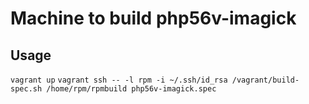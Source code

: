 Machine to build php56v-imagick
========


Usage
-------
`vagrant up`
`vagrant ssh -- -l rpm -i ~/.ssh/id_rsa /vagrant/build-spec.sh /home/rpm/rpmbuild php56v-imagick.spec`

